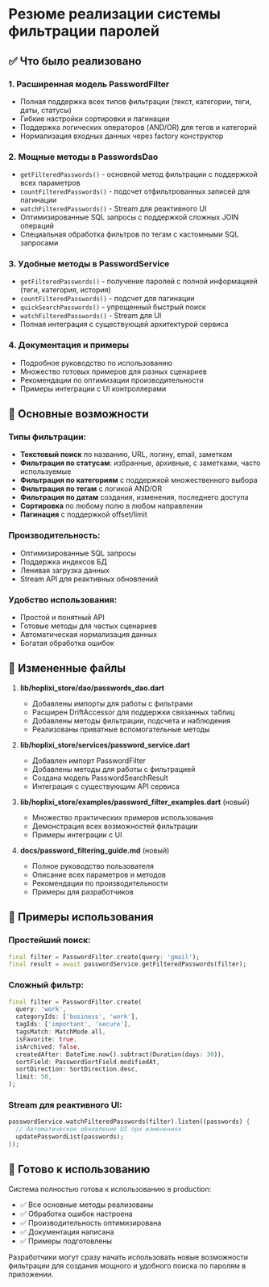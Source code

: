 # Резюме реализации системы фильтрации паролей

## ✅ Что было реализовано

### 1. Расширенная модель PasswordFilter
- Полная поддержка всех типов фильтрации (текст, категории, теги, даты, статусы)
- Гибкие настройки сортировки и пагинации
- Поддержка логических операторов (AND/OR) для тегов и категорий
- Нормализация входных данных через factory конструктор

### 2. Мощные методы в PasswordsDao
- `getFilteredPasswords()` - основной метод фильтрации с поддержкой всех параметров
- `countFilteredPasswords()` - подсчет отфильтрованных записей для пагинации
- `watchFilteredPasswords()` - Stream для реактивного UI
- Оптимизированные SQL запросы с поддержкой сложных JOIN операций
- Специальная обработка фильтров по тегам с кастомными SQL запросами

### 3. Удобные методы в PasswordService  
- `getFilteredPasswords()` - получение паролей с полной информацией (теги, категория, история)
- `countFilteredPasswords()` - подсчет для пагинации
- `quickSearchPasswords()` - упрощенный быстрый поиск
- `watchFilteredPasswords()` - Stream для UI
- Полная интеграция с существующей архитектурой сервиса

### 4. Документация и примеры
- Подробное руководство по использованию
- Множество готовых примеров для разных сценариев
- Рекомендации по оптимизации производительности
- Примеры интеграции с UI контроллерами

## 🚀 Основные возможности

### Типы фильтрации:
- **Текстовый поиск** по названию, URL, логину, email, заметкам
- **Фильтрация по статусам**: избранные, архивные, с заметками, часто используемые
- **Фильтрация по категориям** с поддержкой множественного выбора
- **Фильтрация по тегам** с логикой AND/OR
- **Фильтрация по датам** создания, изменения, последнего доступа
- **Сортировка** по любому полю в любом направлении
- **Пагинация** с поддержкой offset/limit

### Производительность:
- Оптимизированные SQL запросы
- Поддержка индексов БД
- Ленивая загрузка данных
- Stream API для реактивных обновлений

### Удобство использования:
- Простой и понятный API
- Готовые методы для частых сценариев
- Автоматическая нормализация данных
- Богатая обработка ошибок

## 📁 Измененные файлы

1. **lib/hoplixi_store/dao/passwords_dao.dart**
   - Добавлены импорты для работы с фильтрами
   - Расширен DriftAccessor для поддержки связанных таблиц
   - Добавлены методы фильтрации, подсчета и наблюдения
   - Реализованы приватные вспомогательные методы

2. **lib/hoplixi_store/services/password_service.dart**
   - Добавлен импорт PasswordFilter
   - Добавлены методы для работы с фильтрацией
   - Создана модель PasswordSearchResult
   - Интеграция с существующим API сервиса

3. **lib/hoplixi_store/examples/password_filter_examples.dart** (новый)
   - Множество практических примеров использования
   - Демонстрация всех возможностей фильтрации
   - Примеры интеграции с UI

4. **docs/password_filtering_guide.md** (новый)
   - Полное руководство пользователя
   - Описание всех параметров и методов
   - Рекомендации по производительности
   - Примеры для разработчиков

## 🔧 Примеры использования

### Простейший поиск:
```dart
final filter = PasswordFilter.create(query: 'gmail');
final result = await passwordService.getFilteredPasswords(filter);
```

### Сложный фильтр:
```dart
final filter = PasswordFilter.create(
  query: 'work',
  categoryIds: ['business', 'work'],
  tagIds: ['important', 'secure'],
  tagsMatch: MatchMode.all,
  isFavorite: true,
  isArchived: false,
  createdAfter: DateTime.now().subtract(Duration(days: 30)),
  sortField: PasswordSortField.modifiedAt,
  sortDirection: SortDirection.desc,
  limit: 50,
);
```

### Stream для реактивного UI:
```dart
passwordService.watchFilteredPasswords(filter).listen((passwords) {
  // Автоматическое обновление UI при изменениях
  updatePasswordList(passwords);
});
```

## 🎯 Готово к использованию

Система полностью готова к использованию в production:
- ✅ Все основные методы реализованы
- ✅ Обработка ошибок настроена  
- ✅ Производительность оптимизирована
- ✅ Документация написана
- ✅ Примеры подготовлены

Разработчики могут сразу начать использовать новые возможности фильтрации для создания мощного и удобного поиска по паролям в приложении.